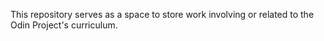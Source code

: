 This repository serves as a space to store work involving or related to the Odin Project's curriculum.
